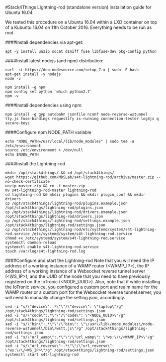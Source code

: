 #Stack4Things Lightning-rod (standalone version) installation guide for Ubuntu 16.04

We tested this procedure on a Ubuntu 16.04 within a LXD container on top of a Kubuntu 16.04 on 11th October 2016. Everything needs to be run as root.

####Install dependencies via apt-get:
```
apt -y install unzip socat dsniff fuse libfuse-dev pkg-config python
```

####Install latest nodejs (and npm) distribution:
```
curl -sL https://deb.nodesource.com/setup_7.x | sudo -E bash -
apt-get install -y nodejs
node -v

npm install -g npm
npm config set python `which python2.7`
npm -v
```

####Install dependencies using npm:
```
npm install -g gyp autobahn jsonfile nconf node-reverse-wstunnel tty.js fuse-bindings requestify is-running connection-tester log4js q secure-keys
```

####Configure npm NODE_PATH variable
```
echo "NODE_PATH=/usr/local/lib/node_modules" | sudo tee -a /etc/environment
source /etc/environment > /dev/null
echo $NODE_PATH
```

####Install the Lightning-rod
```
mkdir /opt/stack4things/ && cd /opt/stack4things/
wget https://github.com/MDSLab/s4t-lightning-rod/archive/master.zip --no-check-certificate
unzip master.zip && rm -f master.zip
mv s4t-lightning-rod-master lightning-rod
cd lightning-rod && mkdir plugins && mkdir plugin_conf && mkdir drivers
cp /opt/stack4things/lightning-rod/plugins.example.json /opt/stack4things/lightning-rod/plugins.json
cp /opt/stack4things/lightning-rod/drivers.example.json /opt/stack4things/lightning-rod/drivers.json
cp /opt/stack4things/lightning-rod/settings.example.json /opt/stack4things/lightning-rod/settings.json
cp /opt/stack4things/lightning-rod/etc/systemd/system/s4t-lightning-rod.service /etc/systemd/system/s4t-lightning-rod.service
chmod +x /etc/systemd/system/s4t-lightning-rod.service
systemctl daemon-reload
systemctl enable s4t-lightning-rod.service
touch /var/log/s4t-lightning-rod.log
```

####Configure and start the Lightning-rod
Note that you will need the IP address of a working instance of a WAMP router (<WAMP_IP>), the IP address of a working instance of a Websocket reverse tunnel server (<WS_IP>), and the UUID of the node that you need to have previously registered on the IoTronic (<NODE_UUID>). Also, note that if while installing the IoTronic service, you configured a custom port and realm name for the WAMP router or a custom port for the Websocket reverse tunnel server, you will need to manually change the setting.json, accordingly. 
```
sed -i "s/\"device\":.*\"\"/\"device\": \"laptop\"/g" /opt/stack4things/lightning-rod/settings.json
sed -i "s/\"code\":.*\"\"/\"code\": \"<NODE_UUID>\"/g" /opt/stack4things/lightning-rod/settings.json
sed -i "s/\"bin\":.*\"\"/\"bin\": \"\/usr\/lib\/node_modules\/node-reverse-wstunnel\/bin\/wstt.js\"/g" /opt/stack4things/lightning-rod/settings.json
sed -i "s/\"url_wamp\":.*\"\"/\"url_wamp\": \"ws:\/\/<WAMP_IP>\"/g" /opt/stack4things/lightning-rod/settings.json
sed -i "s/\"url_reverse\":.*\"\"/\"url_reverse\": \"ws:\/\/<WS_IP>\"/g" /opt/stack4things/lightning-rod/settings.json
systemctl start s4t-lightning-rod
```
